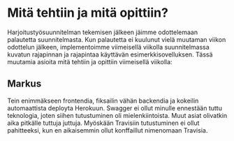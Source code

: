 # Mitä tehtiin ja mitä opittiin?
Harjoitustyösuunnitelman tekemisen jälkeen jäimme odottelemaan palautetta suunnitelmasta.
Kun palautetta ei kuulunut vielä muutaman viikon odottelun jälkeen, implementoimme
viimeisellä viikolla suunnitelmassa kuvatun rajapinnan ja rajapintaa käyttävän
esimerkkisovelluksen.
Tässä muutamia asioita mitä tehtiin ja opittiin viimeisellä viikolla:

## Markus
Tein enimmäkseen frontendia, fiksailin vähän backendia ja kokeilin automaattista deployta Herokuun.
Swagger ei ollut minulle ennestään tuttu teknologia, joten siihen tutustuminen oli mielenkiintoista.
Muut asiat olivatkin aika pitkälle tuttuja juttuja. Myöskään Travisiin tutustuminen ei ollut pahitteeksi,
kun en aikaisemmin ollut konffaillut nimenomaan Travisia.
